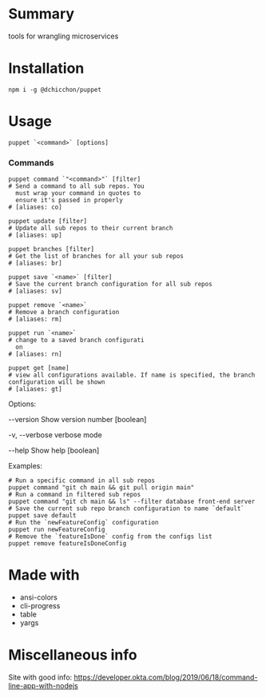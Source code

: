 # Summary

tools for wrangling microservices

# Installation

```
npm i -g @dchicchon/puppet
```

# Usage

```
puppet `<command>` [options]
```

### Commands

```
puppet command `"<command>"` [filter]
# Send a command to all sub repos. You
  must wrap your command in quotes to
  ensure it's passed in properly
# [aliases: co]
```

```
puppet update [filter]
# Update all sub repos to their current branch
# [aliases: up]
```

```
puppet branches [filter]
# Get the list of branches for all your sub repos
# [aliases: br]
```

```
puppet save `<name>` [filter]
# Save the current branch configuration for all sub repos
# [aliases: sv]
```

```
puppet remove `<name>`
# Remove a branch configuration
# [aliases: rm]
```

```
puppet run `<name>`
# change to a saved branch configurati
  on
# [aliases: rn]
```

```
puppet get [name]
# view all configurations available. If name is specified, the branch configuration will be shown
# [aliases: gt]
```

Options:

--version Show version number [boolean]

-v, --verbose verbose mode

--help Show help [boolean]

Examples:

```
# Run a specific command in all sub repos
puppet command "git ch main && git pull origin main"
# Run a command in filtered sub repos
puppet command "git ch main && ls" --filter database front-end server
# Save the current sub repo branch configuration to name `default`
puppet save default
# Run the `newFeatureConfig` configuration
puppet run newFeatureConfig
# Remove the `featureIsDone` config from the configs list
puppet remove featureIsDoneConfig
```

# Made with

- ansi-colors
- cli-progress
- table
- yargs

# Miscellaneous info

Site with good info: https://developer.okta.com/blog/2019/06/18/command-line-app-with-nodejs
